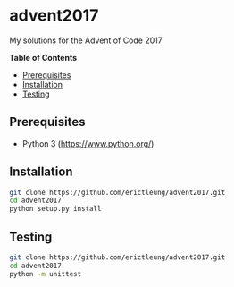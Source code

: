 # advent2017

My solutions for the Advent of Code 2017

**Table of Contents**

- [Prerequisites](#prerequisites)
- [Installation](#installation)
- [Testing](#testing)

## Prerequisites

- Python 3 (https://www.python.org/)

## Installation

```bash
git clone https://github.com/erictleung/advent2017.git
cd advent2017
python setup.py install
```

## Testing

```bash
git clone https://github.com/erictleung/advent2017.git
cd advent2017
python -m unittest
```
